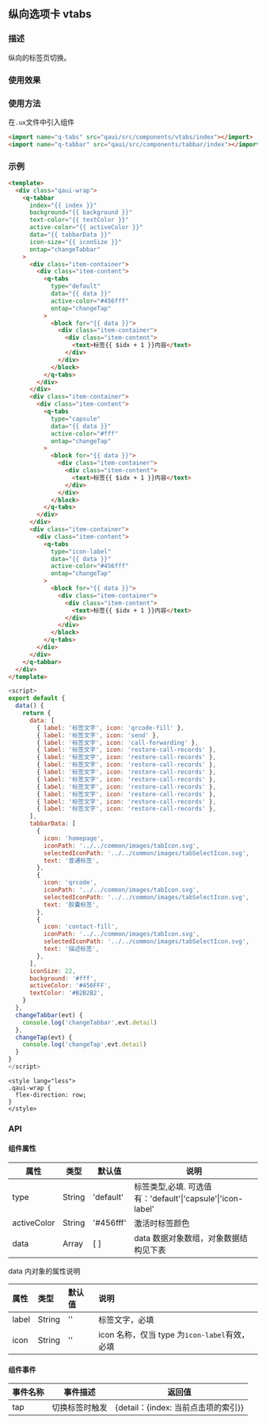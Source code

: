 ## 纵向选项卡 vtabs

### 描述

纵向的标签页切换。

### 使用效果

<preview url="https://editor.quickapp.cn/preview/2011/sL/2011sL1yEg08/build/pages/vtabs"/>

### 使用方法

在`.ux`文件中引入组件

```html
<import name="q-tabs" src="qaui/src/components/vtabs/index"></import>
<import name="q-tabbar" src="qaui/src/components/tabbar/index"></import>
```

### 示例

```html
<template>
  <div class="qaui-wrap">
    <q-tabbar
      index="{{ index }}"
      background="{{ background }}"
      text-color="{{ textColor }}"
      active-color="{{ activeColor }}"
      data="{{ tabbarData }}"
      icon-size="{{ iconSize }}"
      ontap="changeTabbar"
    >
      <div class="item-container">
        <div class="item-content">
          <q-tabs
            type="default"
            data="{{ data }}"
            active-color="#456fff"
            ontap="changeTap"
          >
            <block for="{{ data }}">
              <div class="item-container">
                <div class="item-content">
                  <text>标签{{ $idx + 1 }}内容</text>
                </div>
              </div>
            </block>
          </q-tabs>
        </div>
      </div>
      <div class="item-container">
        <div class="item-content">
          <q-tabs
            type="capsule"
            data="{{ data }}"
            active-color="#fff"
            ontap="changeTap"
          >
            <block for="{{ data }}">
              <div class="item-container">
                <div class="item-content">
                  <text>标签{{ $idx + 1 }}内容</text>
                </div>
              </div>
            </block>
          </q-tabs>
        </div>
      </div>
      <div class="item-container">
        <div class="item-content">
          <q-tabs
            type="icon-label"
            data="{{ data }}"
            active-color="#456fff"
            ontap="changeTap"
          >
            <block for="{{ data }}">
              <div class="item-container">
                <div class="item-content">
                  <text>标签{{ $idx + 1 }}内容</text>
                </div>
              </div>
            </block>
          </q-tabs>
        </div>
      </div>
    </q-tabbar>
  </div>
</template>
```

```js
<script>
export default {
  data() {
    return {
      data: [
        { label: '标签文字', icon: 'qrcode-fill' },
        { label: '标签文字', icon: 'send' },
        { label: '标签文字', icon: 'call-forwarding' },
        { label: '标签文字', icon: 'restore-call-records' },
        { label: '标签文字', icon: 'restore-call-records' },
        { label: '标签文字', icon: 'restore-call-records' },
        { label: '标签文字', icon: 'restore-call-records' },
        { label: '标签文字', icon: 'restore-call-records' },
        { label: '标签文字', icon: 'restore-call-records' },
        { label: '标签文字', icon: 'restore-call-records' },
        { label: '标签文字', icon: 'restore-call-records' },
        { label: '标签文字', icon: 'restore-call-records' },
      ],
      tabbarData: [
        {
          icon: 'homepage',
          iconPath: '../../common/images/tabIcon.svg',
          selectedIconPath: '../../common/images/tabSelectIcon.svg',
          text: '普通标签',
        },
        {
          icon: 'qrcode',
          iconPath: '../../common/images/tabIcon.svg',
          selectedIconPath: '../../common/images/tabSelectIcon.svg',
          text: '胶囊标签',
        },
        {
          icon: 'contact-fill',
          iconPath: '../../common/images/tabIcon.svg',
          selectedIconPath: '../../common/images/tabSelectIcon.svg',
          text: '描述标签',
        },
      ],
      iconSize: 22,
      background: '#fff',
      activeColor: '#456FFF',
      textColor: '#B2B2B2',
    }
  },
  changeTabbar(evt) {
    console.log('changeTabbar',evt.detail)
  },
  changeTap(evt) {
    console.log('changeTap',evt.detail)
  }
}
</script>
```

```less
<style lang="less">
.qaui-wrap {
  flex-direction: row;
}
</style>
```

### API

#### 组件属性

| 属性        | 类型   | 默认值    | 说明                                                        |
| ----------- | ------ | --------- | ----------------------------------------------------------- |
| type        | String | 'default' | 标签类型,必填. 可选值有：'default'\|'capsule'\|'icon-label' |
| activeColor | String | '#456fff' | 激活时标签颜色                                              |
| data        | Array  | [ ]       | data 数据对象数组，对象数据结构见下表                       |

data 内对象的属性说明

| 属性  | 类型   | 默认值 | 说明                                          |
| :---- | :----- | :----- | :-------------------------------------------- |
| label | String | ''     | 标签文字，必填                                |
| icon  | String | ''     | icon 名称，仅当 type 为`icon-label`有效，必填 |

#### 组件事件

| 事件名称 | 事件描述       | 返回值                              |
| -------- | -------------- | ----------------------------------- |
| tap      | 切换标签时触发 | {detail：{index: 当前点击项的索引}} |
